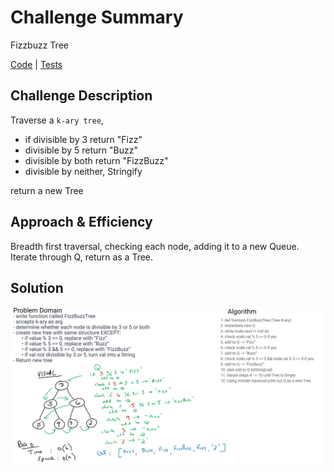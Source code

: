 # Challenge Summary
Fizzbuzz Tree

[Code](FizzBuzzTree.java) |
[Tests]()

## Challenge Description
Traverse a `k-ary tree`, 
- if divisible by 3 return "Fizz"
- divisible by 5 return "Buzz"
- divisible by both return "FizzBuzz"
- divisible by neither, Stringify

return a new Tree

## Approach & Efficiency
Breadth first traversal, checking each node, adding it to a new Queue.
Iterate through Q, return as a Tree.

## Solution
![whiteboardImg](../../../resources/FizzBuzzTree.jpg)    